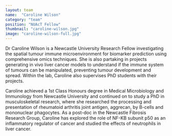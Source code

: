 ```yaml
---
layout: team
name:  "Caroline Wilson"
category: "team"
position: "NUAcT Fellow"
thumbnail: "caroline-wilson.jpg"
image: "caroline-wilson-full.jpg"
---
```

Dr Caroline Wilson is a Newcastle University Research Fellow investigating the spatial tumour immune microenvironment for biomarker prediction using comprehensive omics techniques. She is also partaking in projects generating in vivo liver cancer models to understand if the immune system of tumours can be manipulated, preventing tumour development and spread. Within the lab, Caroline also supervises PhD students with their projects.

Caroline achieved a 1st Class Honours degree in Medical Microbiology and Immunology from Newcastle University and continued on to study a PhD in musculoskeletal research, where she researched the processing and presentation of rheumatoid arthritis joint antigen, aggrecan, by B-cells and mononuclear phagocytes. As a post-doc in the Newcastle Fibrosis Research Group, Caroline has explored the role of NF-KB subunit p50 as an inflammatory regulator of cancer and studied the effects of neutrophils in liver cancer. 
